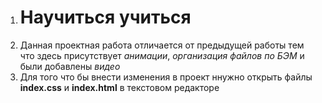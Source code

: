 
1. # Научиться учиться
2. Данная проектная работа отличается от предыдущей работы тем что здесь присутствует _анимации_, _организация файлов по БЭМ_ и были добавлены _видео_
3. Для того что бы внести изменения в проект ннужно открыть файлы __index.css__ и __index.html__ в текстовом редакторе

